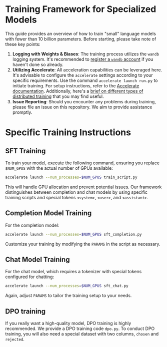 # Training Framework for Specialized Models

This guide provides an overview of how to train "small" language models with fewer than 10 billion parameters. Before starting, please take note of these key points:

1. **Logging with Weights & Biases**: The training process utilizes the `wandb` logging system. It's recommended to [register a `wandb` account](https://wandb.ai/site) if you haven't done so already.
2. **Utilizing Accelerate**: All acceleration capabilities can be leveraged here. It's advisable to configure the `accelerate` settings according to your specific requirements. Use the command `accelerate launch run.py` to initiate training. For setup instructions, refer to the [Accelerate documentation](https://huggingface.co/docs/accelerate/index). Additionally, here's a [brief on different types of distributed training](https://alexchen4ai.github.io/blog/notes/Large%20Language%20Model/llm_train.html) that you may find useful.
3. **Issue Reporting**: Should you encounter any problems during training, please file an issue on this repository. We aim to provide assistance promptly.

# Specific Training Instructions

## SFT Training
To train your model, execute the following command, ensuring you replace `$NUM_GPUS` with the actual number of GPUs available:

```bash
accelerate launch --num_processes=$NUM_GPUS train_script.py
```

This will handle GPU allocation and prevent potential issues. Our framework distinguishes between completion and chat models by using specific training scripts and special tokens `<system>`, `<user>`, and `<assistant>`.

## Completion Model Training
For the completion model:
```bash
accelerate launch --num_processes=$NUM_GPUS sft_completion.py
```
Customize your training by modifying the `PARAMS` in the script as necessary.

## Chat Model Training
For the chat model, which requires a tokenizer with special tokens configured for chatting:
```bash
accelerate launch --num_processes=$NUM_GPUS sft_chat.py
```
Again, adjust `PARAMS` to tailor the training setup to your needs.


## DPO training
If you really want a high-quality model, DPO training is highly recommended. We provide a DPO training code `dpo.py`. To conduct DPO training, you will also need a special dataset with two columns, `chosen` and `rejected`.

